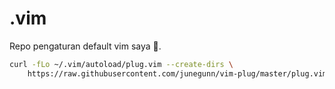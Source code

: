 # .vim
Repo pengaturan default vim saya 🥸.

```bash
curl -fLo ~/.vim/autoload/plug.vim --create-dirs \
    https://raw.githubusercontent.com/junegunn/vim-plug/master/plug.vim
```
